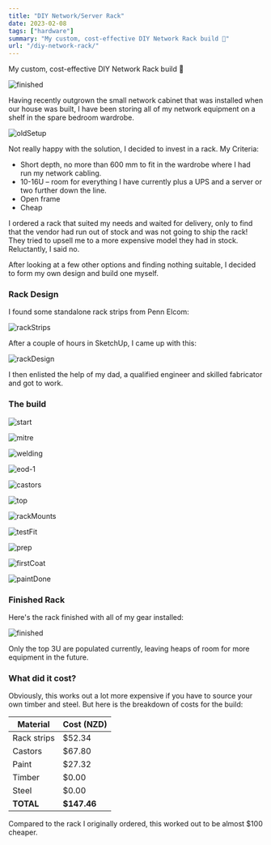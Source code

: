 ```yaml
---
title: "DIY Network/Server Rack"
date: 2023-02-08
tags: ["hardware"]
summary: "My custom, cost-effective DIY Network Rack build 🔧"
url: "/diy-network-rack/"
---
```

My custom, cost-effective DIY Network Rack build 🔧

![finished](/img/diy-rack/finished.webp)

Having recently outgrown the small network cabinet that was installed when our house was built, I have been storing all of my network equipment on a shelf in the spare bedroom wardrobe.

![oldSetup](/img/diy-rack/old-setup.webp "The old setup")

Not really happy with the solution, I decided to invest in a rack. My Criteria:

- Short depth, no more than 600 mm to fit in the wardrobe where I had run my network cabling.
- 10-16U – room for everything I have currently plus a UPS and a server or two further down the line.
- Open frame
- Cheap

I ordered a rack that suited my needs and waited for delivery, only to find that the vendor had run out of stock and was not going to ship the rack! They tried to upsell me to a more expensive model they had in stock. Reluctantly, I said no.

After looking at a few other options and finding nothing suitable, I decided to form my own design and build one myself.

### Rack Design

I found some standalone rack strips from Penn Elcom:

![rackStrips](/img/diy-rack/rack-strips.webp)

After a couple of hours in SketchUp, I came up with this:

![rackDesign](/img/diy-rack/rack-design.webp)

I then enlisted the help of my dad, a qualified engineer and skilled fabricator and got to work.

### The build

![start](/img/diy-rack/start.webp "Started by 'de-rusting' a length of 25mm square tubing\. This particular length had been kept outside so needed some love.")

![mitre](/img/diy-rack/mitre.webp "Mitre cut and welded length for the top and bottom of the frame\.")

![welding](/img/diy-rack/welding.webp "Welding the top and bottom together\.")

![eod-1](/img/diy-rack/eod-1.webp "End of the first day - mostly finished frame\.")

![castors](/img/diy-rack/castors.webp "Start of the second day - Castors are now welded on and the timber for the top is picked out\.")

![top](/img/diy-rack/top.webp "Timber top cut and joined\. This is reclaimed [Rimu](https://en.wikipedia.org/wiki/Dacrydium_cupressinum?ref=scottmckendry.tech) timber\.")

![rackMounts](/img/diy-rack/rack-mounts.webp "Hex nuts welded to the frame for mounting the rack strips")

![testFit](/img/diy-rack/test-fit.webp "Rack strip test fit\.")

![prep](/img/diy-rack/prep.webp "Frame ready for paint\.")

![firstCoat](/img/diy-rack/first-coat.webp "First coat of paint\.")

![paintDone](/img/diy-rack/paint-done.webp "Frame painted and top test fit\.")

### Finished Rack

Here's the rack finished with all of my gear installed:

![finished](/img/diy-rack/finished.webp)

Only the top 3U are populated currently, leaving heaps of room for more equipment in the future.

### What did it cost?

Obviously, this works out a lot more expensive if you have to source your own timber and steel. But here is the breakdown of costs for the build:

|**Material**|**Cost (NZD)**|
|---|---|
|Rack strips|$52.34|
|Castors|$67.80|
|Paint|$27.32|
|Timber|$0.00|
|Steel|$0.00|
|**TOTAL**|**$147.46**|

Compared to the rack I originally ordered, this worked out to be almost $100 cheaper.
